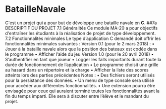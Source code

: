 # BatailleNavale
C'est un projet qui a pour but de dévoloppe une bataille navale en **C**.
##7a DESCRIPTIF DU PROJET
7.1	Généralités
Ce module MA-20 a pour objectifs d'entraîner les étudiants à la réalisation de projet de type développement.
7.2	Fonctionnalités minimales
Le type d’application C demandé doit offrir les fonctionnalités minimales suivantes :
Version 0.1 (pour le 2 mars 2018) :
•	Jouer à la bataille navale alors que la position des bateaux est codée dans le programme
•	Afficher l’aide du jeu
Version 1.0 (pour le 20 avril 2018)
•	S’authentifier en tant que joueur
•	Logger les faits importants durant toute la durée de fonctionnement de l’application
•	Le programme choisit une grille au hasard dans un répertoire et la charge 
•	Afficher la liste des scores atteints lors des parties précédentes
Notes : 
•	Des fichiers seront utilisés pour la persistance des données.
•	Un menu de type console sera utilisé pour accéder aux différentes fonctionnalités.
•	Une extension pourra être envisagée pour ceux qui auraient terminé toutes les fonctionnalités avant la fin du temps imparti. Elle sera à discuter entre l’élève et le mandant du projet.
